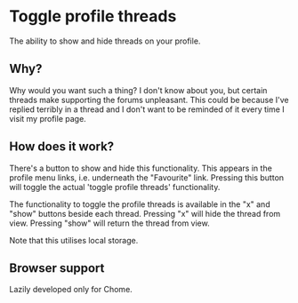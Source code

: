 # Toggle profile threads
The ability to show and hide threads on your profile.

## Why?
Why would you want such a thing? I don't know about you, but certain threads make supporting the forums unpleasant. 
This could be because I've replied terribly in a thread and I don't want to be reminded of it every time I visit my profile page. 

## How does it work?
There's a button to show and hide this functionality. This appears in the profile menu links, i.e. underneath the "Favourite" link. Pressing this button will toggle the actual 'toggle profile threads' functionality.

The functionality to toggle the profile threads is available in the "x" and "show" buttons beside each thread. Pressing "x" will hide the thread from view. Pressing "show" will return the thread from view.

Note that this utilises local storage.

## Browser support
Lazily developed only for Chome.